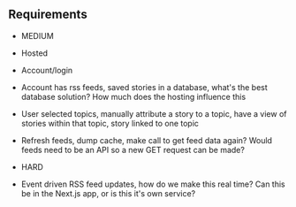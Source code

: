 ## Requirements

- MEDIUM
- Hosted
- Account/login
- Account has rss feeds, saved stories in a database, what's the best database solution? How much does the hosting influence this
- User selected topics, manually attribute a story to a topic, have a view of stories within that topic, story linked to one topic
- Refresh feeds, dump cache, make call to get feed data again? Would feeds need to be an API so a new GET request can be made?

- HARD
- Event driven RSS feed updates, how do we make this real time? Can this be in the Next.js app, or is this it's own service?
